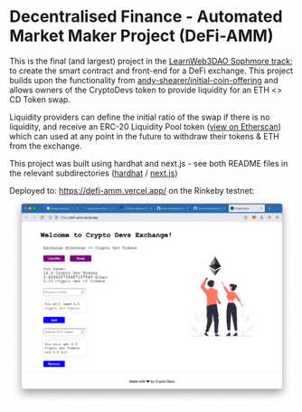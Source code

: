 # Decentralised Finance - Automated Market Maker Project (DeFi-AMM)
This is the final (and largest) project in the [LearnWeb3DAO Sophmore track](https://www.learnweb3.io/tracks/sophomore); to create the smart
contract and front-end for a DeFi exchange. This project builds upon the functionality
from [andy-shearer/initial-coin-offering](https://github.com/andy-shearer/initial-coin-offering) and allows owners of the CryptoDevs
token to provide liquidity for an ETH <> CD Token swap.

Liquidity providers can define the initial ratio of the swap if there is no liquidity,
and receive an ERC-20 Liquidity Pool token ([view on Etherscan](https://rinkeby.etherscan.io/token/0x5a662f00D7A1A102F45304592bBcFA8bec2d28f1))
which can used at any point in the future to withdraw their tokens & ETH from the exchange.

This project was built using hardhat and next.js - see both README files in the relevant subdirectories 
([hardhat](./hardhat/README.md) / [next.js](./my-app/README.md))

Deployed to: https://defi-amm.vercel.app/ on the Rinkeby testnet:
![](./screenshot.png)

